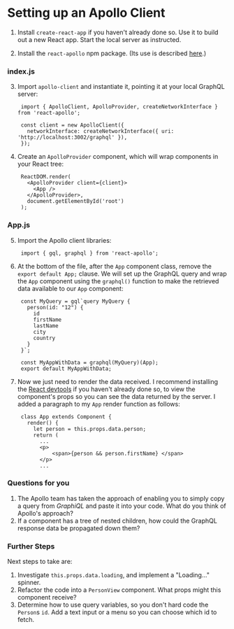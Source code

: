 # Setting up an Apollo Client

1. Install `create-react-app` if you haven't already done so. Use it to build out a new React app. Start the local server as instructed.

2. Install the `react-apollo` npm package. (Its use is described [here](http://dev.apollodata.com/react/initialization.html).)

### index.js

3. Import `apollo-client` and instantiate it, pointing it at your local GraphQL server:

        import { ApolloClient, ApolloProvider, createNetworkInterface } from 'react-apollo';

        const client = new ApolloClient({
          networkInterface: createNetworkInterface({ uri: 'http://localhost:3002/graphql' }),
        });

4. Create an `ApolloProvider` component, which will wrap components in your React tree:

        ReactDOM.render(
          <ApolloProvider client={client}>
            <App />
          </ApolloProvider>,
          document.getElementById('root')
        );

### App.js

5. Import the Apollo client libraries:

        import { gql, graphql } from 'react-apollo';

6. At the bottom of the file, after the `App` component class, remove the `export default App;` clause. We will set up the GraphQL query and wrap the `App` component using the `graphql()` function to make the retrieved data available to our `App` component:

        const MyQuery = gql`query MyQuery {
          person(id: "12") {
            id
            firstName
            lastName
            city
            country
          }
        }`;

        const MyAppWithData = graphql(MyQuery)(App);
        export default MyAppWithData;

7. Now we just need to render the data received. I recommend installing the [React devtools](https://github.com/facebook/react-devtools) if you haven't already done so, to view the component's props so you can see the data returned by the server. I added a paragraph to my `App` render function as follows:

        class App extends Component {
          render() {
            let person = this.props.data.person;
            return (
              ...
              <p>
                  <span>{person && person.firstName} </span>
              </p>
              ...

### Questions for you

1. The Apollo team has taken the approach of enabling you to simply copy a query from _GraphiQL_ and paste it into your code. What do you think of Apollo's approach?
2. If a component has a tree of nested children, how could the GraphQL response data be propagated down them?

### Further Steps

Next steps to take are:

1. Investigate `this.props.data.loading`, and implement a "Loading…" spinner.
2. Refactor the code into a `PersonView` component. What props might this component receive?
3. Determine how to use query variables, so you don't hard code the `Person`s `id`. Add a text input or a menu so you can choose which id to fetch.
